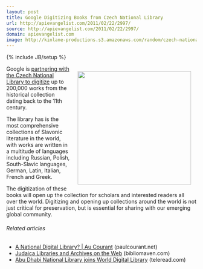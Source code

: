 ```yaml
---
layout: post
title: Google Digitizing Books from Czech National Library
url: http://apievangelist.com/2011/02/22/2997/
source: http://apievangelist.com/2011/02/22/2997/
domain: apievangelist.com
image: http://kinlane-productions.s3.amazonaws.com/random/czech-national-library.jpg
---
```

{% include JB/setup %}<p><a href="http://thepugetnews.com/wp-content/uploads/2008/12/dsc_0103_2.jpg" target="_blank"><img style="padding: 15px;" src="http://kinlane-productions.s3.amazonaws.com/random/czech-national-library.jpg" alt="" width="300" align="right" /></a>Google is <a href="http://booksearch.blogspot.com/2011/02/printed-treasures-from-golden-city.html" target="_blank">partnering with the Czech National Library to digitize</a> up to 200,000 works from the historical collection dating back to the 11th century.<p></p>
The library has is the most comprehensive collections of Slavonic literature in the world, with works are written in a multitude of languages including Russian, Polish, South-Slavic languages, German, Latin, Italian, French and Greek.<p></p>
The digitization of these books will open up the collection for scholars and interested readers all over the world.   Digitizing and opening up collections around the world is not just critical for preservation, but is essential for sharing with our emerging global community.
<h6 class="zemanta-related-title" style="font-size: 1em;">Related articles</h6>
<ul class="zemanta-article-ul">
	<li class="zemanta-article-ul-li"><a href="http://paulcourant.net/2010/10/12/a-national-digital-library/">A National Digital Library? | Au Courant</a> (paulcourant.net)</li>
	<li class="zemanta-article-ul-li"><a href="http://www.bibliomaven.com/">Judaica Libraries and Archives on the Web</a> (bibliomaven.com)</li>
	<li class="zemanta-article-ul-li"><a href="http://www.teleread.com/library/abu-dhabi-national-library-joing-world-digital-library/">Abu Dhabi National Library joins World Digital Library</a> (teleread.com)</li>
</ul>
</p>
